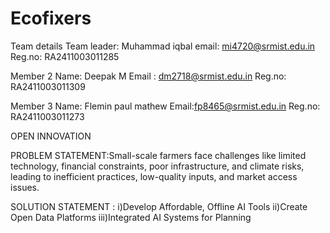 # Ecofixers
Team details 
Team leader: Muhammad iqbal
email: mi4720@srmist.edu.in
Reg.no: RA2411003011285

Member 2
Name: Deepak M
Email : dm2718@srmist.edu.in
Reg.no: RA2411003011309

Member 3
Name: Flemin paul mathew 
Email:fp8465@srmist.edu.in
Reg.no: RA2411003011273

OPEN INNOVATION

PROBLEM STATEMENT:Small-scale farmers face challenges like limited technology, financial constraints, poor infrastructure, and climate risks, leading to inefficient practices, low-quality inputs, and market access issues.

SOLUTION STATEMENT :  i)Develop Affordable, Offline AI Tools
                      ii)Create Open Data Platforms
                      iii)Integrated AI Systems for Planning

